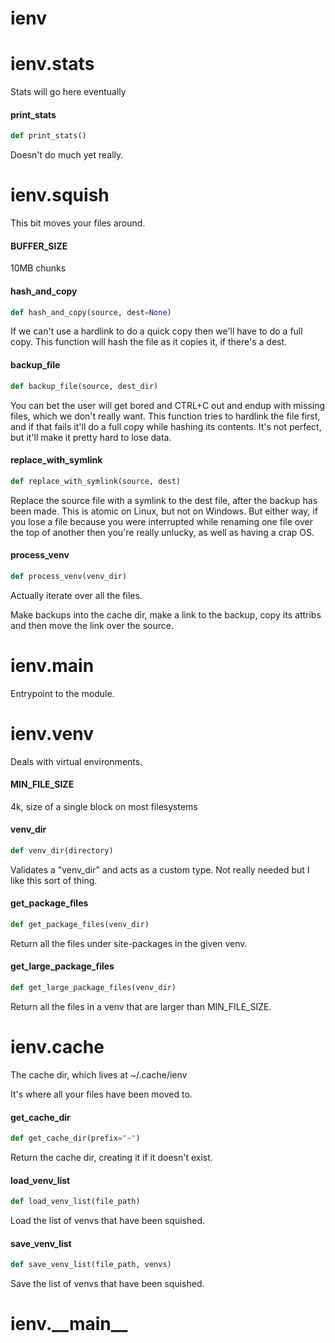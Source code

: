 <a id="ienv"></a>

# ienv

<a id="ienv.stats"></a>

# ienv.stats

Stats will go here eventually

<a id="ienv.stats.print_stats"></a>

#### print\_stats

```python
def print_stats()
```

Doesn't do much yet really.

<a id="ienv.squish"></a>

# ienv.squish

This bit moves your files around.

<a id="ienv.squish.BUFFER_SIZE"></a>

#### BUFFER\_SIZE

10MB chunks

<a id="ienv.squish.hash_and_copy"></a>

#### hash\_and\_copy

```python
def hash_and_copy(source, dest=None)
```

If we can't use a hardlink to do a quick copy then we'll have to do a full
copy. This function will hash the file as it copies it, if there's a dest.

<a id="ienv.squish.backup_file"></a>

#### backup\_file

```python
def backup_file(source, dest_dir)
```

You can bet the user will get bored and CTRL+C out and endup with
missing files, which we don't really want. This function tries to
hardlink the file first, and if that fails it'll do a full copy
while hashing its contents. It's not perfect, but it'll make it
pretty hard to lose data.

<a id="ienv.squish.replace_with_symlink"></a>

#### replace\_with\_symlink

```python
def replace_with_symlink(source, dest)
```

Replace the source file with a symlink to the dest file, after the
backup has been made. This is atomic on Linux, but not on Windows.
But either way, if you lose a file because you were interrupted while
renaming one file over the top of another then you're really unlucky,
as well as having a crap OS.

<a id="ienv.squish.process_venv"></a>

#### process\_venv

```python
def process_venv(venv_dir)
```

Actually iterate over all the files.

Make backups into the cache dir, make a link to the backup, copy its attribs
and then move the link over the source.

<a id="ienv.main"></a>

# ienv.main

Entrypoint to the module.

<a id="ienv.venv"></a>

# ienv.venv

Deals with virtual environments.

<a id="ienv.venv.MIN_FILE_SIZE"></a>

#### MIN\_FILE\_SIZE

4k, size of a single block on most filesystems

<a id="ienv.venv.venv_dir"></a>

#### venv\_dir

```python
def venv_dir(directory)
```

Validates a "venv_dir" and acts as a custom type. Not really needed but I like
this sort of thing.

<a id="ienv.venv.get_package_files"></a>

#### get\_package\_files

```python
def get_package_files(venv_dir)
```

Return all the files under site-packages in the given venv.

<a id="ienv.venv.get_large_package_files"></a>

#### get\_large\_package\_files

```python
def get_large_package_files(venv_dir)
```

Return all the files in a venv that are larger than MIN_FILE_SIZE.

<a id="ienv.cache"></a>

# ienv.cache

The cache dir, which lives at ~/.cache/ienv

It's where all your files have been moved to.

<a id="ienv.cache.get_cache_dir"></a>

#### get\_cache\_dir

```python
def get_cache_dir(prefix="~")
```

Return the cache dir, creating it if it doesn't exist.

<a id="ienv.cache.load_venv_list"></a>

#### load\_venv\_list

```python
def load_venv_list(file_path)
```

Load the list of venvs that have been squished.

<a id="ienv.cache.save_venv_list"></a>

#### save\_venv\_list

```python
def save_venv_list(file_path, venvs)
```

Save the list of venvs that have been squished.

<a id="ienv.__main__"></a>

# ienv.\_\_main\_\_

